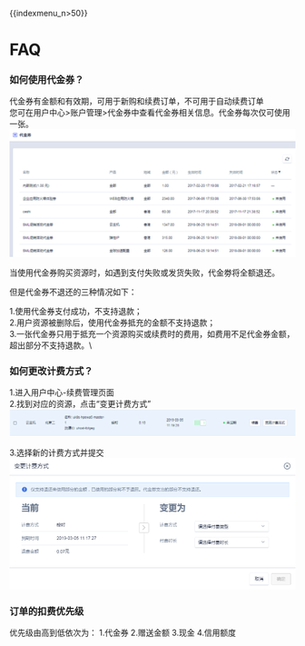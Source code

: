 {{indexmenu_n>50}}

# FAQ

### 如何使用代金券？

代金券有金额和有效期，可用于新购和续费订单，不可用于自动续费订单  
您可在用户中心\>账户管理\>代金券中查看代金券相关信息。代金券每次仅可使用一张。  
![image](/images/20190715120517.png)

当使用代金券购买资源时，如遇到支付失败或发货失败，代金劵将全额退还。

但是代金券不退还的三种情况如下：

1.使用代金券支付成功，不支持退款；\
2.用户资源被删除后，使用代金券抵充的金额不支持退款；\
3.一张代金券只用于抵充一个资源购买或续费时的费用，如费用不足代金券金额，超出部分不支持退款。\

### 如何更改计费方式？

1.进入用户中心-续费管理页面  
2.找到对应的资源，点击“变更计费方式”  
![image](/images/20190305103828.png)


3.选择新的计费方式并提交  
![image](/images/20190305104453.png)

### 订单的扣费优先级

优先级由高到低依次为： 1.代金券 2.赠送金额 3.现金 4.信用额度
